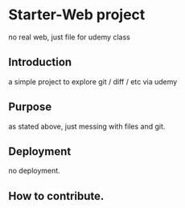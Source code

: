 # Starter-Web project

no real web, just file for udemy class

## Introduction

a simple project to explore git / diff / etc via udemy

## Purpose

as stated above, just messing with files and git.

## Deployment

no deployment.

## How to contribute.


